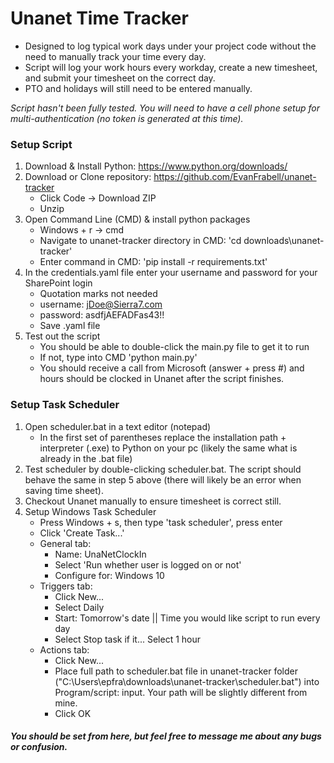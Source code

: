 # Unanet Time Tracker
- Designed to log typical work days under your project code without the need to manually track your time every day.
- Script will log your work hours every workday, create a new timesheet, and submit your timesheet on the correct day.
- PTO and holidays will still need to be entered manually.

*Script hasn't been fully tested.  You will need to have a cell phone setup for multi-authentication (no token is generated at this time).*

### Setup Script

1. Download & Install Python: https://www.python.org/downloads/
2. Download or Clone repository: https://github.com/EvanFrabell/unanet-tracker
   - Click Code -> Download ZIP
   - Unzip
3. Open Command Line (CMD) & install python packages
    - Windows + r -> cmd
    - Navigate to unanet-tracker directory in CMD: 'cd downloads\unanet-tracker'
    - Enter command in CMD: 'pip install -r requirements.txt'
4. In the credentials.yaml file enter your username and password for your SharePoint login
    - Quotation marks not needed
    - username: jDoe@Sierra7.com
    - password: asdfjAEFADFas43!!
    - Save .yaml file
5. Test out the script
    - You should be able to double-click the main.py file to get it to run
    - If not, type into CMD 'python main.py'
    - You should receive a call from Microsoft (answer + press #) and hours should be clocked in Unanet after the script finishes.


### Setup Task Scheduler

1. Open scheduler.bat in a text editor (notepad)
    - In the first set of parentheses replace the installation path + interpreter (.exe) to Python on your pc (likely the same what is already in the .bat file)
2. Test scheduler by double-clicking scheduler.bat.  The script should behave the same in step 5 above (there will likely be an error when saving time sheet).
3. Checkout Unanet manually to ensure timesheet is correct still.
4. Setup Windows Task Scheduler
    - Press Windows + s, then type 'task scheduler', press enter
    - Click 'Create Task...'
    - General tab:
      - Name: UnaNetClockIn
      - Select 'Run whether user is logged on or not'
      - Configure for: Windows 10
    - Triggers tab:
      - Click New...
      - Select Daily
      - Start: Tomorrow's date || Time you would like script to run every day
      - Select Stop task if it... Select 1 hour
    - Actions tab:
      - Click New...
      - Place full path to scheduler.bat file in unanet-tracker folder ("C:\Users\epfra\downloads\unanet-tracker\scheduler.bat") into Program/script: input.  Your path will be slightly different from mine.
      - Click OK

#### *You should be set from here, but feel free to message me about any bugs or confusion.*

